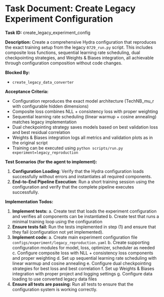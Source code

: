 # Task Document: Create Legacy Experiment Configuration

**Task ID:** create_legacy_experiment_config

**Description:**
Create a comprehensive Hydra configuration that reproduces the exact training setup from the legacy `0729_run.py` script. This includes composite loss functions, sequential learning rate scheduling, dual checkpointing strategies, and Weights & Biases integration, all achievable through configuration composition without code changes.

**Blocked By:**
- `create_legacy_data_converter`

**Acceptance Criteria:**
- Configuration reproduces the exact model architecture (TechNB_mu_r with configurable hidden dimensions)
- Composite loss combines NLL + consistency loss with proper weighting
- Sequential learning rate scheduling (linear warmup + cosine annealing) matches legacy implementation
- Dual checkpointing strategy saves models based on best validation loss and best residual correlation
- Weights & Biases integration logs all metrics and validation plots as in the original script
- Training can be executed using `python scripts/run.py experiment=legacy_reproduction`

**Test Scenarios (for the agent to implement):**
1. **Configuration Loading**: Verify that the Hydra configuration loads successfully without errors and instantiates all required components.
2. **End-to-End Pipeline Execution**: Run a short training session using the configuration and verify that the complete pipeline executes successfully.

**Implementation Todos:**
1. **Implement tests:**
   a. Create test that loads the experiment configuration and verifies all components can be instantiated
   b. Create test that runs a minimal training loop using the configuration
2. **Ensure tests fail:** Run the tests implemented in step (1) and ensure that they fail (configuration not yet implemented).
3. **Implement code:**
   a. Create main experiment configuration file `configs/experiment/legacy_reproduction.yaml`
   b. Create supporting configuration modules for model, loss, optimizer, scheduler as needed
   c. Configure composite loss with NLL + consistency loss components and proper weighting
   d. Set up sequential learning rate scheduling with linear warmup and cosine annealing
   e. Configure dual checkpointing strategies for best loss and best correlation
   f. Set up Weights & Biases integration with proper project and logging settings
   g. Configure data loading to use converted legacy data files
4. **Ensure all tests are passing:** Run all tests to ensure that the configuration system is working correctly.
